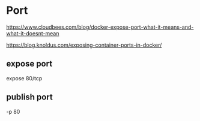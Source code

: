 # Port

https://www.cloudbees.com/blog/docker-expose-port-what-it-means-and-what-it-doesnt-mean

https://blog.knoldus.com/exposing-container-ports-in-docker/

## expose port
expose 80/tcp

## publish port
-p 80
